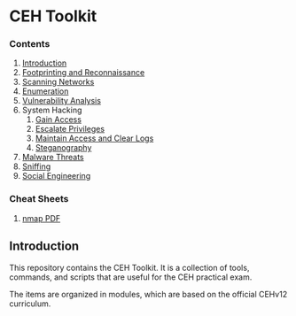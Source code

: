 # CEH Toolkit

### Contents
1. [Introduction](#introduction)
2. [Footprinting and Reconnaissance](./modules/02-footprinting-and-reconnaissance/02-overview.md)
3. [Scanning Networks](./modules/03-scanning-networks/03-overview.md)
4. [Enumeration](./modules/04-enumeration/04-overview.md)
5. [Vulnerability Analysis](./modules/05-vulnerability-analysis/05-overview.md)
6. System Hacking
   1. [Gain Access](./modules/06-system-hacking/06-01-gain-access.md)
   2. [Escalate Privileges](./modules/06-system-hacking/06-02-escalate-privileges.md)
   3. [Maintain Access and Clear Logs](./modules/06-system-hacking/06-03-maintain-access-and-cover-tracks.md)
   4. [Steganography](./modules/06-system-hacking/06-04-steganography.md)
7. [Malware Threats](./modules/07-malware-threats/07-overview.md)
8. [Sniffing](./modules/08-sniffing/08-overview.md)
9. [Social Engineering](./modules/09-social-engineering/09-overview.md)

### Cheat Sheets
1. [nmap PDF](./cheat-sheets/nmap_cheet_sheet_v7.pdf)

## Introduction
This repository contains the CEH Toolkit. It is a collection of tools, commands, and scripts that are useful for the CEH practical exam. 

The items are organized in modules, which are based on the official CEHv12 curriculum.